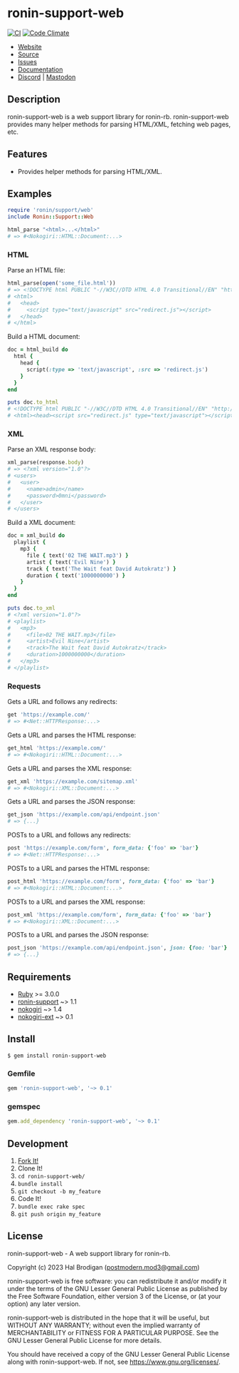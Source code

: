 # ronin-support-web

[![CI](https://github.com/ronin-rb/ronin-support-web/actions/workflows/ruby.yml/badge.svg)](https://github.com/ronin-rb/ronin-support-web/actions/workflows/ruby.yml)
[![Code Climate](https://codeclimate.com/github/ronin-rb/ronin-support-web.svg)](https://codeclimate.com/github/ronin-rb/ronin-support-web)

* [Website](https://ronin-rb.dev/)
* [Source](https://github.com/ronin-rb/ronin-support-web)
* [Issues](https://github.com/ronin-rb/ronin-support-web/issues)
* [Documentation](https://ronin-rb.dev/docs/ronin-support-web)
* [Discord](https://discord.gg/6WAb3PsVX9) |
  [Mastodon](https://infosec.exchange/@ronin_rb)

## Description

ronin-support-web is a web support library for ronin-rb. ronin-support-web
provides many helper methods for parsing HTML/XML, fetching web pages, etc.

## Features

* Provides helper methods for parsing HTML/XML.

## Examples

```ruby
require 'ronin/support/web'
include Ronin::Support::Web

html_parse "<html>...</html>"
# => #<Nokogiri::HTML::Document:...>
```

### HTML

Parse an HTML file:

```ruby
html_parse(open('some_file.html'))
# => <!DOCTYPE html PUBLIC "-//W3C//DTD HTML 4.0 Transitional//EN" "http://www.w3.org/TR/REC-html40/loose.dtd">
# <html>
#   <head>
#     <script type="text/javascript" src="redirect.js"></script>
#   </head>
# </html>
```

Build a HTML document:

```ruby
doc = html_build do
  html {
    head {
      script(:type => 'text/javascript', :src => 'redirect.js')
    }
  }
end

puts doc.to_html
# <!DOCTYPE html PUBLIC "-//W3C//DTD HTML 4.0 Transitional//EN" "http://www.w3.org/TR/REC-html40/loose.dtd">
# <html><head><script src="redirect.js" type="text/javascript"></script></head></html>
```

### XML

Parse an XML response body:

```ruby
xml_parse(response.body)
# => <?xml version="1.0"?>
# <users>
#   <user>
#     <name>admin</name>
#     <password>0mni</password>
#   </user>
# </users>
```

Build a XML document:

```ruby
doc = xml_build do
  playlist {
    mp3 {
      file { text('02 THE WAIT.mp3') }
      artist { text('Evil Nine') }
      track { text('The Wait feat David Autokratz') }
      duration { text('1000000000') }
    }
  }
end

puts doc.to_xml
# <?xml version="1.0"?>
# <playlist>
#   <mp3>
#     <file>02 THE WAIT.mp3</file>
#     <artist>Evil Nine</artist>
#     <track>The Wait feat David Autokratz</track>
#     <duration>1000000000</duration>
#   </mp3>
# </playlist>
```


### Requests

Gets a URL and follows any redirects:

```ruby
get 'https://example.com/'
# => #<Net::HTTPResponse:...>
```

Gets a URL and parses the HTML response:

```ruby
get_html 'https://example.com/'
# => #<Nokogiri::HTML::Document:...>
```

Gets a URL and parses the XML response:

```ruby
get_xml 'https://example.com/sitemap.xml'
# => #<Nokogiri::XML::Document:...>
```

Gets a URL and parses the JSON response:

```ruby
get_json 'https://example.com/api/endpoint.json'
# => {...}
```

POSTs to a URL and follows any redirects:

```ruby
post 'https://example.com/form', form_data: {'foo' => 'bar'}
# => #<Net::HTTPResponse:...>
```

POSTs to a URL and parses the HTML response:

```ruby
post_html 'https://example.com/form', form_data: {'foo' => 'bar'}
# => #<Nokogiri::HTML::Document:...>
```

POSTs to a URL and parses the XML response:

```ruby
post_xml 'https://example.com/form', form_data: {'foo' => 'bar'}
# => #<Nokogiri::XML::Document:...>
```

POSTs to a URL and parses the JSON response:

```ruby
post_json 'https://example.com/api/endpoint.json', json: {foo: 'bar'}
# => {...}
```
## Requirements

* [Ruby] >= 3.0.0
* [ronin-support] ~> 1.1
* [nokogiri] ~> 1.4
* [nokogiri-ext] ~> 0.1

## Install

```shell
$ gem install ronin-support-web
```

### Gemfile

```ruby
gem 'ronin-support-web', '~> 0.1'
```

### gemspec

```ruby
gem.add_dependency 'ronin-support-web', '~> 0.1'
```

## Development

1. [Fork It!](https://github.com/ronin-rb/ronin-support-web/fork)
2. Clone It!
3. `cd ronin-support-web/`
4. `bundle install`
5. `git checkout -b my_feature`
6. Code It!
7. `bundle exec rake spec`
8. `git push origin my_feature`

## License

ronin-support-web - A web support library for ronin-rb.

Copyright (c) 2023 Hal Brodigan (postmodern.mod3@gmail.com)

ronin-support-web is free software: you can redistribute it and/or modify
it under the terms of the GNU Lesser General Public License as published
by the Free Software Foundation, either version 3 of the License, or
(at your option) any later version.

ronin-support-web is distributed in the hope that it will be useful,
but WITHOUT ANY WARRANTY; without even the implied warranty of
MERCHANTABILITY or FITNESS FOR A PARTICULAR PURPOSE.  See the
GNU Lesser General Public License for more details.

You should have received a copy of the GNU Lesser General Public License
along with ronin-support-web.  If not, see <https://www.gnu.org/licenses/>.

[Ruby]: https://www.ruby-lang.org
[nokogiri]: https://nokogiri.org/
[nokogiri-ext]: https://github.com/postmodern/nokogiri-ext#readme
[ronin-support]: https://github.com/ronin-rb/ronin-support#readme
